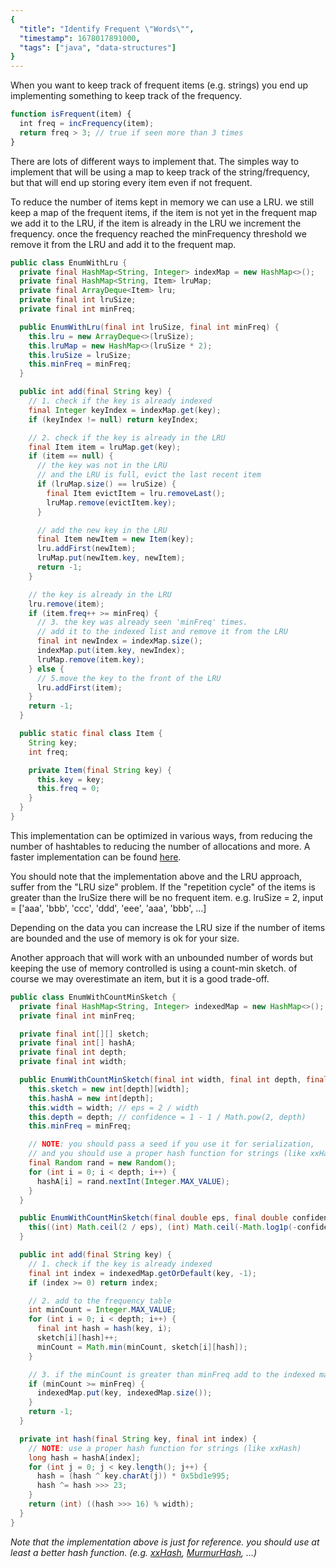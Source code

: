 ```yaml
---
{
  "title": "Identify Frequent \"Words\"",
  "timestamp": 1678017891000,
  "tags": ["java", "data-structures"]
}
---
```


When you want to keep track of frequent items (e.g. strings) you end up implementing something to keep track of the frequency.

```javascript
function isFrequent(item) {
  int freq = incFrequency(item);
  return freq > 3; // true if seen more than 3 times
}
```

There are lots of different ways to implement that. The simples way to implement that will be using a map to keep track of the string/frequency, but that will end up storing every item even if not frequent.

To reduce the number of items kept in memory we can use a LRU. we still keep a map of the frequent items, if the item is not yet in the frequent map we add it to the LRU, if the item is already in the LRU we increment the frequency. once the frequency reached the minFrequency threshold we remove it from the LRU and add it to the frequent map.

```java
public class EnumWithLru {
  private final HashMap<String, Integer> indexMap = new HashMap<>();
  private final HashMap<String, Item> lruMap;
  private final ArrayDeque<Item> lru;
  private final int lruSize;
  private final int minFreq;

  public EnumWithLru(final int lruSize, final int minFreq) {
    this.lru = new ArrayDeque<>(lruSize);
    this.lruMap = new HashMap<>(lruSize * 2);
    this.lruSize = lruSize;
    this.minFreq = minFreq;
  }

  public int add(final String key) {
    // 1. check if the key is already indexed
    final Integer keyIndex = indexMap.get(key);
    if (keyIndex != null) return keyIndex;

    // 2. check if the key is already in the LRU
    final Item item = lruMap.get(key);
    if (item == null) {
      // the key was not in the LRU
      // and the LRU is full, evict the last recent item
      if (lruMap.size() == lruSize) {
        final Item evictItem = lru.removeLast();
        lruMap.remove(evictItem.key);
      }

      // add the new key in the LRU
      final Item newItem = new Item(key);
      lru.addFirst(newItem);
      lruMap.put(newItem.key, newItem);
      return -1;
    }

    // the key is already in the LRU
    lru.remove(item);
    if (item.freq++ >= minFreq) {
      // 3. the key was already seen 'minFreq' times.
      // add it to the indexed list and remove it from the LRU
      final int newIndex = indexMap.size();
      indexMap.put(item.key, newIndex);
      lruMap.remove(item.key);
    } else {
      // 5.move the key to the front of the LRU
      lru.addFirst(item);
    }
    return -1;
  }

  public static final class Item {
    String key;
    int freq;

    private Item(final String key) {
      this.key = key;
      this.freq = 0;
    }
  }
}
```

This implementation can be optimized in various ways, from reducing the number of hashtables to reducing the number of allocations and more. A faster implementation can be found [here](https://gist.github.com/matteobertozzi/4fba36aa66105472044ca2f00d0747bf).

You should note that the implementation above and the LRU approach, suffer from the "LRU size" problem. If the "repetition cycle" of the items is greater than the lruSize there will be no frequent item. e.g. lruSize = 2, input = ['aaa', 'bbb', 'ccc', 'ddd', 'eee', 'aaa', 'bbb', ...]

Depending on the data you can increase the LRU size if the number of items are bounded and the use of memory is ok for your size.

Another approach that will work with an unbounded number of words but keeping the use of memory controlled is using a count-min sketch. of course we may overestimate an item, but it is a good trade-off.

```java
public class EnumWithCountMinSketch {
  private final HashMap<String, Integer> indexedMap = new HashMap<>();
  private final int minFreq;

  private final int[][] sketch;
  private final int[] hashA;
  private final int depth;
  private final int width;

  public EnumWithCountMinSketch(final int width, final int depth, final int minFreq) {
    this.sketch = new int[depth][width];
    this.hashA = new int[depth];
    this.width = width; // eps = 2 / width
    this.depth = depth; // confidence = 1 - 1 / Math.pow(2, depth)
    this.minFreq = minFreq;

    // NOTE: you should pass a seed if you use it for serialization,
    // and you should use a proper hash function for strings (like xxHash)
    final Random rand = new Random();
    for (int i = 0; i < depth; i++) {
      hashA[i] = rand.nextInt(Integer.MAX_VALUE);
    }
  }

  public EnumWithCountMinSketch(final double eps, final double confidence, final int minFreq) {
    this((int) Math.ceil(2 / eps), (int) Math.ceil(-Math.log1p(-confidence) / Math.log(2)), seed, minFreq);
  }

  public int add(final String key) {
    // 1. check if the key is already indexed
    final int index = indexedMap.getOrDefault(key, -1);
    if (index >= 0) return index;

    // 2. add to the frequency table
    int minCount = Integer.MAX_VALUE;
    for (int i = 0; i < depth; i++) {
      final int hash = hash(key, i);
      sketch[i][hash]++;
      minCount = Math.min(minCount, sketch[i][hash]);
    }

    // 3. if the minCount is greater than minFreq add to the indexed map
    if (minCount >= minFreq) {
      indexedMap.put(key, indexedMap.size());
    }
    return -1;
  }

  private int hash(final String key, final int index) {
    // NOTE: use a proper hash function for strings (like xxHash)
    long hash = hashA[index];
    for (int j = 0; j < key.length(); j++) {
      hash = (hash ^ key.charAt(j)) * 0x5bd1e995;
      hash ^= hash >>> 23;
    }
    return (int) ((hash >>> 16) % width);
  }
}
```
_Note that the implementation above is just for reference. you should use at least a better hash function. (e.g. [xxHash](https://github.com/Cyan4973/xxHash), [MurmurHash](https://en.wikipedia.org/wiki/MurmurHash), ...)_